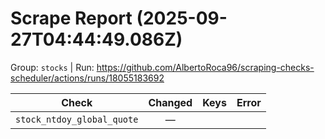 # Scrape Report (2025-09-27T04:44:49.086Z)

Group: `stocks`  |  Run: https://github.com/AlbertoRoca96/scraping-checks-scheduler/actions/runs/18055183692

| Check | Changed | Keys | Error |
|---|:---:|:--|:--|
| `stock_ntdoy_global_quote` | — |  |  |
